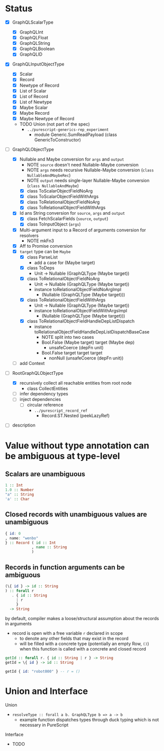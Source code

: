 

# Status

- [x] GraphQLScalarType
  - [x] GraphQLInt
  - [x] GraphQLFloat
  - [x] GraphQLString
  - [x] GraphQLBoolean
  - [x] GraphQLID

- [x] GraphQLInputObjectType
  - [x] Scalar
  - [x] Record
  - [x] Newtype of Record
  - [x] List of Scalar
  - [x] List of Record
  - [x] List of Newtype
  - [x] Maybe Scalar
  - [x] Maybe Record
  - [x] Maybe Newtype of Record
  - TODO Union (not part of the spec)
    - `../purescript-generics-rep_experiment`
      - module Generic.SumReadPayload (class GenericToConstructor)

- [ ] GraphQLObjectType
  - [x] Nullable and Maybe conversion for `args` and `output`
    - NOTE `source` doesn't need Nullable-Maybe conversion
    - NOTE `args` needs recursive Nullable-Maybe conversion (`class NullableAndMaybeRec`)
    - NOTE `output` needs single-layer Nullable-Maybe conversion (`class NullableAndMaybe`)
    - [x] class ToScalarObjectFieldNoArg
    - [x] class ToScalarObjectFieldWithArgs
    - [x] class ToRelationalObjectFieldNoArg
    - [x] class ToRelationalObjectFieldWithArgs
  - [x] Id ans String conversion for `source`, `args` and `output`
    - [x] class FetchScalarFields (`source`, `output`)
    - [x] class ToInputObject (`args`)
  - [x] Multi-argument input to a Record of arguments conversion for resolvers
    - NOTE mkFn3
  - [x] Aff to Promise conversion
  - [x] `target` type can be `Maybe`
    - [x] class ParseList
      - add a case for (Maybe target)
    - [x] class ToDeps
      - Unit -> Nullable (GraphQLType (Maybe target))
    - [x] class ToRelationalObjectFieldNoArg
      - Unit -> Nullable (GraphQLType (Maybe target))
      - instance toRelationalObjectFieldNoArgImpl
        - (Nullable (GraphQLType (Maybe target)))
    - [x] class ToRelationalObjectFieldWithArgs
      - Unit -> Nullable (GraphQLType (Maybe target))
      - instance toRelationalObjectFieldWithArgsImpl
        - (Nullable (GraphQLType (Maybe target)))
    - [x] class ToRelationalObjectFieldHandleDepListDispatch
      - instance toRelationalObjectFieldHandleDepListDispatchBaseCase
        - NOTE split into two cases
        - Bool.False (Maybe target) target (Maybe dep)
          - unsafeCoerce (depFn unit)
        - Bool.False target target target
          - nonNull (unsafeCoerce (depFn unit))
  - [ ] add Context

- [ ] RootGraphQLObjectType
  - [x] recursively collect all reachable entities from root node
    - class CollectEntities
  - [ ] infer dependency types
  - [ ] inject dependencies
    - [ ] circular reference
      - `../purescript_record_ref`
        - Record.ST.Nested (peekLazyRef)

- [ ] description

# Value without type annotation can be ambiguous at type-level

## Scalars are unambiguous

```purescript
1 :: Int
1.0 :: Number
"a" :: String
'a' :: Char
```

## Closed records with unambiguous values are unambiguous
```purescript
{ id: 0
, name: "wenbo"
} :: Record ( id :: Int
            , name :: String
            )
```

## Records in function arguments can be ambiguous

```purescript
(\{ id } -> id :: String
) :: forall r
   . { id :: String 
     | r
     }
  -> String
```

by default, compiler makes a loose/structural assumption about the records in arguments
- record is open with a free variable `r` declared in scope
  - to denote any other fields that may exist in the record
  - will be filled with a concrete type (potentially an empty Row, `()`) when this function is called with a concrete and closed record

```purescript
getId :: forall r. { id :: String | r } -> String
getId = \{ id } -> id :: String

getId { id: "robot000" } -- r = ()
```

# Union and Interface

Union
- `resolveType :: forall a b. GraphQLType b => a -> b`
  - example function dispatches types through duck typing which is not necessary in PureScript

Interface
- TODO
